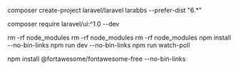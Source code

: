 composer create-project laravel/laravel larabbs --prefer-dist "6.*"

composer require laravel/ui:^1.0 --dev


rm -rf node_modules
rm -rf node_modules
rm -rf node_modules
npm install --no-bin-links
npm run dev --no-bin-links
npm run watch-poll


<!-- yarn add @fortawesome/fontawesome-free -->
npm install @fortawesome/fontawesome-free --no-bin-links
